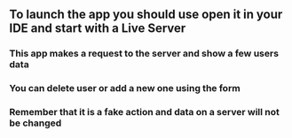 ## To launch the app you should use open it in your IDE and start with a Live Server

### This app makes a request to the server and show a few users data
### You can delete user or add a new one using the form
### Remember that it is a fake action and data on a server will not be changed
